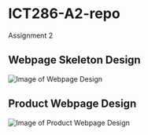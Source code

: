 # ICT286-A2-repo

Assignment 2

## Webpage Skeleton Design

![Image of Webpage Design](./WebClient/webpage-skeleton.png)

## Product Webpage Design
![Image of Product Webpage Design](./WebClient/webpage-products-customer.png)